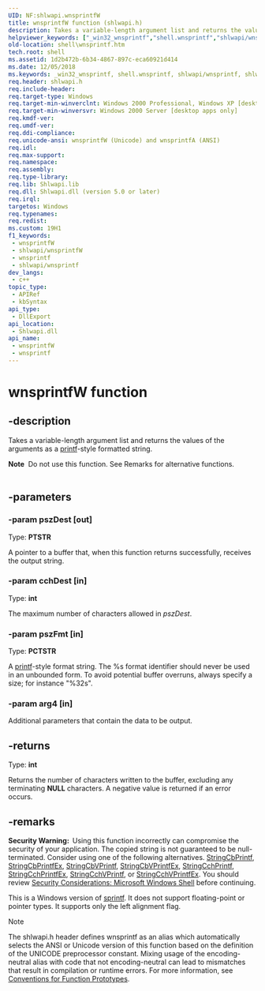 ```yaml
---
UID: NF:shlwapi.wnsprintfW
title: wnsprintfW function (shlwapi.h)
description: Takes a variable-length argument list and returns the values of the arguments as a printf-style formatted string.
helpviewer_keywords: ["_win32_wnsprintf","shell.wnsprintf","shlwapi/wnsprintf","shlwapi/wnsprintfA","shlwapi/wnsprintfW","wnsprintf","wnsprintf function [Windows Shell]","wnsprintfA","wnsprintfW"]
old-location: shell\wnsprintf.htm
tech.root: shell
ms.assetid: 1d2b472b-6b34-4867-897c-eca60921d414
ms.date: 12/05/2018
ms.keywords: _win32_wnsprintf, shell.wnsprintf, shlwapi/wnsprintf, shlwapi/wnsprintfA, shlwapi/wnsprintfW, wnsprintf, wnsprintf function [Windows Shell], wnsprintfA, wnsprintfW
req.header: shlwapi.h
req.include-header: 
req.target-type: Windows
req.target-min-winverclnt: Windows 2000 Professional, Windows XP [desktop apps only]
req.target-min-winversvr: Windows 2000 Server [desktop apps only]
req.kmdf-ver: 
req.umdf-ver: 
req.ddi-compliance: 
req.unicode-ansi: wnsprintfW (Unicode) and wnsprintfA (ANSI)
req.idl: 
req.max-support: 
req.namespace: 
req.assembly: 
req.type-library: 
req.lib: Shlwapi.lib
req.dll: Shlwapi.dll (version 5.0 or later)
req.irql: 
targetos: Windows
req.typenames: 
req.redist: 
ms.custom: 19H1
f1_keywords:
 - wnsprintfW
 - shlwapi/wnsprintfW
 - wnsprintf
 - shlwapi/wnsprintf
dev_langs:
 - c++
topic_type:
 - APIRef
 - kbSyntax
api_type:
 - DllExport
api_location:
 - Shlwapi.dll
api_name:
 - wnsprintfW
 - wnsprintf
---
```


# wnsprintfW function


## -description

Takes a variable-length argument list and returns the values of the arguments as a <a href="/windows/desktop/direct3dhlsl/printf">printf</a>-style formatted string.
            
            
<div class="alert"><b>Note</b>  Do not use this function. See Remarks for alternative functions.</div><div> </div>

## -parameters

### -param pszDest [out]

Type: <b>PTSTR</b>

A pointer to a buffer that, when this function returns successfully, receives the output string.

### -param cchDest [in]

Type: <b>int</b>

The maximum number of characters allowed in <i>pszDest</i>.

### -param pszFmt [in]

Type: <b>PCTSTR</b>

A <a href="/windows/desktop/direct3dhlsl/printf">printf</a>-style format string. The %s format identifier should never be used in an unbounded form. To avoid potential buffer overruns, always specify a size; for instance "%32s".

### -param arg4 [in]

Additional parameters that contain the data to be output.

## -returns

Type: <b>int</b>

Returns the number of characters written to the buffer, excluding any terminating <b>NULL</b> characters. A negative value is returned if an error occurs.

## -remarks

<b>Security Warning:  </b>Using this function incorrectly can compromise the security of your application. The copied string is not guaranteed to be null-terminated. Consider using one of the following alternatives. <a href="/windows/desktop/api/strsafe/nf-strsafe-stringcbprintfa">StringCbPrintf</a>, <a href="/windows/desktop/api/strsafe/nf-strsafe-stringcbprintfexa">StringCbPrintfEx</a>, <a href="/windows/desktop/api/strsafe/nf-strsafe-stringcbvprintfa">StringCbVPrintf</a>, <a href="/windows/desktop/api/strsafe/nf-strsafe-stringcbvprintfexa">StringCbVPrintfEx</a>, <a href="/windows/desktop/api/strsafe/nf-strsafe-stringcchprintfa">StringCchPrintf</a>, <a href="/windows/desktop/api/strsafe/nf-strsafe-stringcchprintfexa">StringCchPrintfEx</a>, <a href="/windows/desktop/api/strsafe/nf-strsafe-stringcchvprintfa">StringCchVPrintf</a>, or <a href="/windows/desktop/api/strsafe/nf-strsafe-stringcchvprintfexa">StringCchVPrintfEx</a>. You should review <a href="/windows/desktop/shell/sec-shell">Security Considerations: Microsoft Windows Shell</a> before continuing.

This is a Windows version of <a href="/previous-versions/visualstudio/visual-studio-2010/ybk95axf(v=vs.100)">sprintf</a>. It does not support floating-point or pointer types. It supports only the left alignment flag.




> [!NOTE]
> The shlwapi.h header defines wnsprintf as an alias which automatically selects the ANSI or Unicode version of this function based on the definition of the UNICODE preprocessor constant. Mixing usage of the encoding-neutral alias with code that not encoding-neutral can lead to mismatches that result in compilation or runtime errors. For more information, see [Conventions for Function Prototypes](/windows/win32/intl/conventions-for-function-prototypes).

